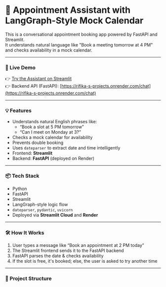 # 🤖 Appointment Assistant with LangGraph-Style Mock Calendar

This is a conversational appointment booking app powered by FastAPI and Streamlit.  
It understands natural language like "Book a meeting tomorrow at 4 PM" and checks availability in a mock calendar.

---

### 🔗 Live Demo

👉 [Try the Assistant on Streamlit](https://appointment-assistant-2p8sadtwbzcedjozhxxmdh.streamlit.app/)  
👉 Backend API (FastAPI): [https://rifika-s-projects.onrender.com/chat](https://rifika-s-projects.onrender.com/chat)

---

### 💡 Features

- Understands natural English phrases like:
  - “Book a slot at 5 PM tomorrow”
  - “Can I meet on Monday at 3?”
- Checks a mock calendar for availability
- Prevents double booking
- Uses `dateparser` to extract date and time intelligently
- Frontend: **Streamlit**
- Backend: **FastAPI** (deployed on Render)

---

### 📦 Tech Stack

- Python
- FastAPI
- Streamlit
- LangGraph-style logic flow
- `dateparser`, `pydantic`, `uvicorn`
- Deployed via **Streamlit Cloud** and **Render**

---

### 🛠️ How It Works

1. User types a message like “Book an appointment at 2 PM today”
2. The Streamlit frontend sends it to the FastAPI backend
3. FastAPI parses the date & checks availability
4. If the slot is free, it's booked; else, the user is asked to try another time

---

### 📁 Project Structure

